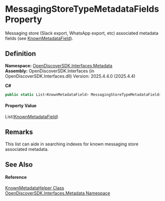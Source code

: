 # MessagingStoreTypeMetadataFields Property


Messaging store (Slack export, WhatsApp export, etc) associated metadata fields (see <a href="a4b5275b-c507-047c-66df-6eb5d206a3a3">KnownMetadataField</a>).



## Definition
**Namespace:** <a href="520b27cc-9ac9-4549-2981-558ed96ae428">OpenDiscoverSDK.Interfaces.Metadata</a>  
**Assembly:** OpenDiscoverSDK.Interfaces (in OpenDiscoverSDK.Interfaces.dll) Version: 2025.4.4.0 (2025.4.4)

**C#**
``` C#
public static List<KnownMetadataField> MessagingStoreTypeMetadataFields { get; }
```



#### Property Value
List(<a href="a4b5275b-c507-047c-66df-6eb5d206a3a3">KnownMetadataField</a>)

## Remarks
This list can aide in searching indexes for known messaging store associated metadata.

## See Also


#### Reference
<a href="a94c5f4f-83d7-256c-91bc-63929ed8423b">KnownMetadataHelper Class</a>  
<a href="520b27cc-9ac9-4549-2981-558ed96ae428">OpenDiscoverSDK.Interfaces.Metadata Namespace</a>  
